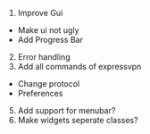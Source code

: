 1. Improve Gui
  * Make ui not ugly
  * Add Progress Bar
2. Error handling
3. Add all commands of expressvpn
  * Change protocol
  * Preferences
5. Add support for menubar?
6. Make widgets seperate classes?